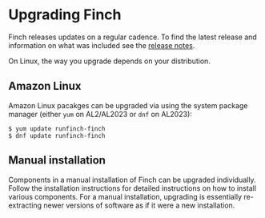 # Upgrading Finch

Finch releases updates on a regular cadence. To find the latest release and
information on what was included see the [release
notes](../../changelog.md).

On Linux, the way you upgrade depends on your distribution.

## Amazon Linux

Amazon Linux pacakges can be upgraded via using the system package manager (either `yum` on AL2/AL2023 or `dnf` on AL2023):

```
$ yum update runfinch-finch
$ dnf update runfinch-finch
```

## Manual installation

Components in a manual installation of Finch can be upgraded individually. Follow the installation instructions for detailed instructions on how to install various components. For a manual installation, upgrading is essentially re-extracting newer versions of software as if it were a new installation.
